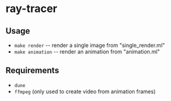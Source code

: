 # ray-tracer

## Usage
- `make render` -- render a single image from "single_render.ml"
- `make animation` -- render an animation from "animation.ml"

## Requirements
- `dune`
- `ffmpeg` (only used to create video from animation frames)

